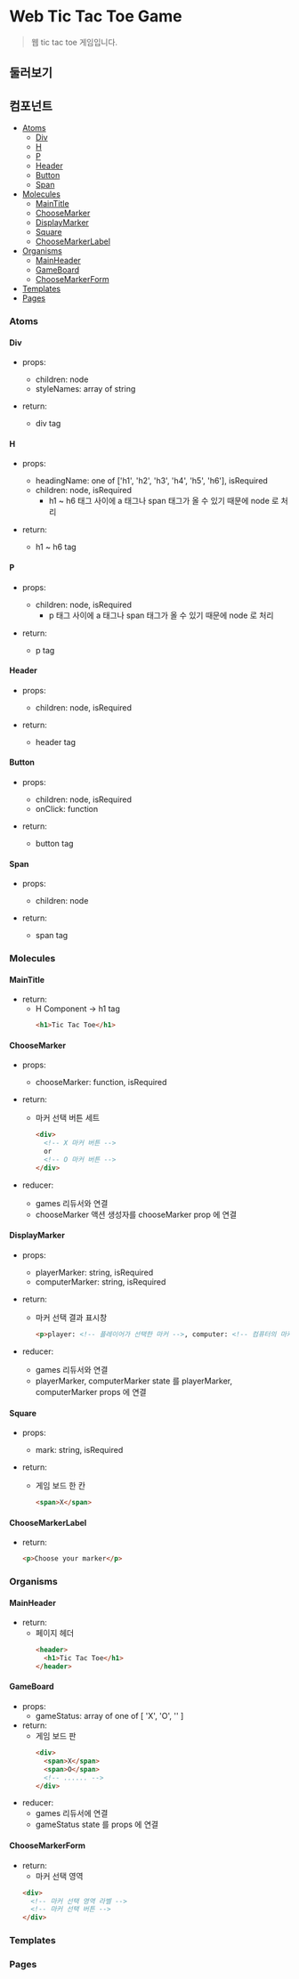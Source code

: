 # Web Tic Tac Toe Game
> 웹 tic tac toe 게임입니다.

## 둘러보기

## 컴포넌트

- [Atoms](#atoms)
  - [Div](#div)
  - [H](#h)
  - [P](#p)
  - [Header](#header)
  - [Button](#button)
  - [Span](#span)
- [Molecules](#molecules)
  - [MainTitle](#maintitle)
  - [ChooseMarker](#choosemarker)
  - [DisplayMarker](#displaymarker)
  - [Square](#square)
  - [ChooseMarkerLabel](#choosemarkerlabel)
- [Organisms](#organisms)
  - [MainHeader](#mainheader)
  - [GameBoard](#gameboard)
  - [ChooseMarkerForm](#choosemarkerform)
- [Templates](#templates)
- [Pages](#pages)

### Atoms

#### Div

- props:
  - children: node
  - styleNames: array of string

- return:
  - div tag

#### H

- props:
  - headingName: one of ['h1', 'h2', 'h3', 'h4', 'h5', 'h6'], isRequired
  - children: node, isRequired
    - h1 ~ h6 태그 사이에 a 태그나 span 태그가 올 수 있기 때문에 node 로 처리

- return:
  - h1 ~ h6 tag

#### P

- props:
  - children: node, isRequired
    - p 태그 사이에 a 태그나 span 태그가 올 수 있기 때문에 node 로 처리

- return:
  - p tag

#### Header

- props:
  - children: node, isRequired

- return:
  - header tag

#### Button

- props:
  - children: node, isRequired
  - onClick: function

- return:
  - button tag

#### Span

- props:
  - children: node

- return:
  - span tag

### Molecules

#### MainTitle

- return:
  - H Component -> h1 tag
    ```html
    <h1>Tic Tac Toe</h1>
    ```

#### ChooseMarker

- props:
  - chooseMarker: function, isRequired

- return:
  - 마커 선택 버튼 세트
    ```html
    <div>
      <!-- X 마커 버튼 -->
      or
      <!-- O 마커 버튼 -->
    </div>
    ```

- reducer:
  - games 리듀서와 연결
  - chooseMarker 액션 생성자를 chooseMarker prop 에 연결

#### DisplayMarker

- props:
  - playerMarker: string, isRequired
  - computerMarker: string, isRequired

- return:
  - 마커 선택 결과 표시창
    ```html
    <p>player: <!-- 플레이어가 선택한 마커 -->, computer: <!-- 컴퓨터의 마커 --></p>
    ```

- reducer:
  - games 리듀서와 연결
  - playerMarker, computerMarker state 를 playerMarker, computerMarker props 에 연결

#### Square

- props:
  - mark: string, isRequired

- return:
  - 게임 보드 한 칸
    ```html
    <span>X</span>
    ```

#### ChooseMarkerLabel

- return:
  ```html
  <p>Choose your marker</p>
  ```

### Organisms

#### MainHeader

- return:
  - 페이지 헤더
    ```html
    <header>
      <h1>Tic Tac Toe</h1>
    </header>
    ```

#### GameBoard

- props:
  - gameStatus: array of one of [ 'X', 'O', '' ]
- return:
  - 게임 보드 판
    ```html
    <div>
      <span>X</span>
      <span>O</span>
      <!-- ...... -->
    </div>
    ```
- reducer:
  - games 리듀서에 연결
  - gameStatus state 를 props 에 연결

#### ChooseMarkerForm

- return:
  - 마커 선택 영역
  ```html
  <div>
    <!-- 마커 선택 영역 라벨 -->
    <!-- 마커 선택 버튼 -->
  </div>
  ```

### Templates

### Pages